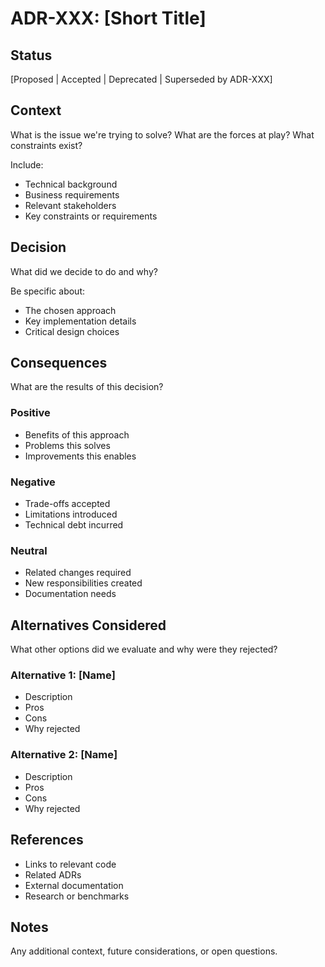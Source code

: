 # ADR-XXX: [Short Title]

## Status

[Proposed | Accepted | Deprecated | Superseded by ADR-XXX]

## Context

What is the issue we're trying to solve? What are the forces at play? What constraints exist?

Include:
- Technical background
- Business requirements
- Relevant stakeholders
- Key constraints or requirements

## Decision

What did we decide to do and why?

Be specific about:
- The chosen approach
- Key implementation details
- Critical design choices

## Consequences

What are the results of this decision?

### Positive
- Benefits of this approach
- Problems this solves
- Improvements this enables

### Negative
- Trade-offs accepted
- Limitations introduced
- Technical debt incurred

### Neutral
- Related changes required
- New responsibilities created
- Documentation needs

## Alternatives Considered

What other options did we evaluate and why were they rejected?

### Alternative 1: [Name]
- Description
- Pros
- Cons
- Why rejected

### Alternative 2: [Name]
- Description
- Pros
- Cons
- Why rejected

## References

- Links to relevant code
- Related ADRs
- External documentation
- Research or benchmarks

## Notes

Any additional context, future considerations, or open questions.
